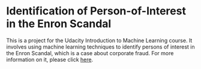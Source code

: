 # Identification of Person-of-Interest in the Enron Scandal

This is a project for the Udacity Introduction to Machine Learning course. It involves using machine learning techniques to identify 
persons of interest in the Enron Scandal, which is a case about corporate fraud. For more information on it, please click [here](https://en.wikipedia.org/wiki/Enron_scandal).


